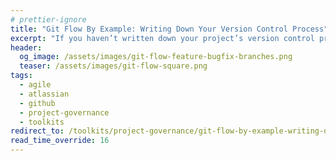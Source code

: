 ```yaml
---
# prettier-ignore
title: "Git Flow By Example: Writing Down Your Version Control Process"
excerpt: "If you haven’t written down your project’s version control process in all its unique glory, then you don’t have one!"
header:
  og_image: /assets/images/git-flow-feature-bugfix-branches.png
  teaser: /assets/images/git-flow-square.png
tags:
  - agile
  - atlassian
  - github
  - project-governance
  - toolkits
redirect_to: /toolkits/project-governance/git-flow-by-example-writing-down-your-version-control-process/
read_time_override: 16
---
```

